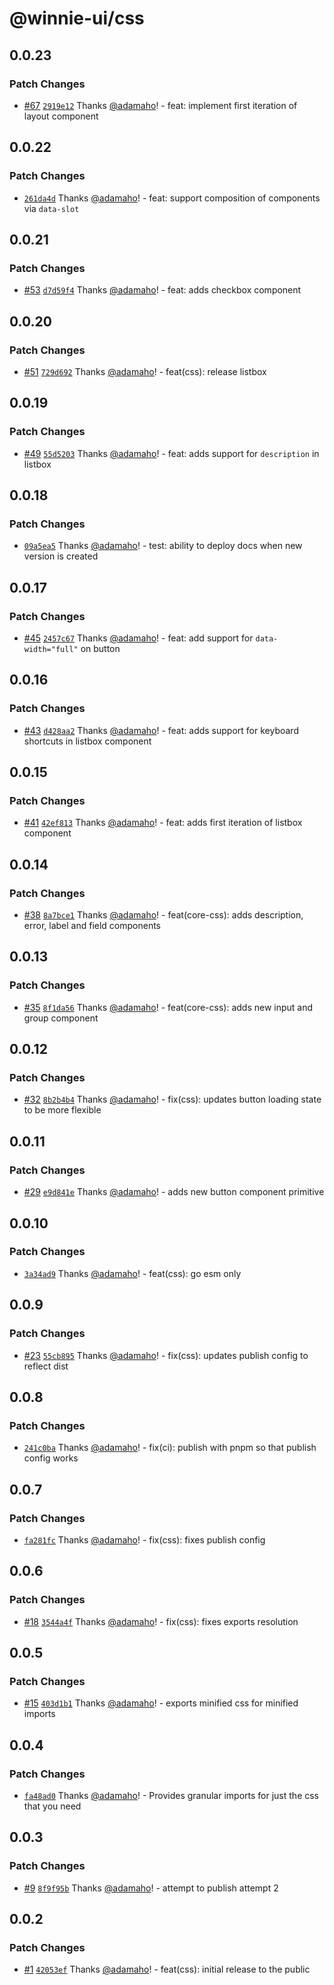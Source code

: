 # @winnie-ui/css

## 0.0.23

### Patch Changes

- [#67](https://github.com/winnie-ui/winnie-ui/pull/67) [`2919e12`](https://github.com/winnie-ui/winnie-ui/commit/2919e12e0807bab3c69242a4dc80c85ff6c4ba9a) Thanks [@adamaho](https://github.com/adamaho)! - feat: implement first iteration of layout component

## 0.0.22

### Patch Changes

- [`261da4d`](https://github.com/winnie-ui/winnie-ui/commit/261da4d5ab85ed8f1a280285faee4b1b6c006eb7) Thanks [@adamaho](https://github.com/adamaho)! - feat: support composition of components via `data-slot`

## 0.0.21

### Patch Changes

- [#53](https://github.com/winnie-ui/winnie-ui/pull/53) [`d7d59f4`](https://github.com/winnie-ui/winnie-ui/commit/d7d59f43e378ebbb02f6b00d084405c561748f89) Thanks [@adamaho](https://github.com/adamaho)! - feat: adds checkbox component

## 0.0.20

### Patch Changes

- [#51](https://github.com/winnie-ui/winnie-ui/pull/51) [`729d692`](https://github.com/winnie-ui/winnie-ui/commit/729d692a243d1c25fd7e10e0fff34a2a89b03623) Thanks [@adamaho](https://github.com/adamaho)! - feat(css): release listbox

## 0.0.19

### Patch Changes

- [#49](https://github.com/winnie-ui/winnie-ui/pull/49) [`55d5203`](https://github.com/winnie-ui/winnie-ui/commit/55d520322cd613f102defca84061bcd00cccf74b) Thanks [@adamaho](https://github.com/adamaho)! - feat: adds support for `description` in listbox

## 0.0.18

### Patch Changes

- [`09a5ea5`](https://github.com/winnie-ui/winnie-ui/commit/09a5ea5e53b71a9140eef2005989a92e82b457ca) Thanks [@adamaho](https://github.com/adamaho)! - test: ability to deploy docs when new version is created

## 0.0.17

### Patch Changes

- [#45](https://github.com/winnie-ui/winnie-ui/pull/45) [`2457c67`](https://github.com/winnie-ui/winnie-ui/commit/2457c6706e679fb2dcf69f2d5143e6719780521b) Thanks [@adamaho](https://github.com/adamaho)! - feat: add support for `data-width="full"` on button

## 0.0.16

### Patch Changes

- [#43](https://github.com/winnie-ui/winnie-ui/pull/43) [`d428aa2`](https://github.com/winnie-ui/winnie-ui/commit/d428aa209508b51ddf8808454cd93698b495c91d) Thanks [@adamaho](https://github.com/adamaho)! - feat: adds support for keyboard shortcuts in listbox component

## 0.0.15

### Patch Changes

- [#41](https://github.com/winnie-ui/winnie-ui/pull/41) [`42ef813`](https://github.com/winnie-ui/winnie-ui/commit/42ef8131458012903358599d1142b998661e82a8) Thanks [@adamaho](https://github.com/adamaho)! - feat: adds first iteration of listbox component

## 0.0.14

### Patch Changes

- [#38](https://github.com/winnie-ui/winnie-ui/pull/38) [`8a7bce1`](https://github.com/winnie-ui/winnie-ui/commit/8a7bce1785ef42cbec9efc168742767dd8d9798f) Thanks [@adamaho](https://github.com/adamaho)! - feat(core-css): adds description, error, label and field components

## 0.0.13

### Patch Changes

- [#35](https://github.com/winnie-ui/winnie-ui/pull/35) [`8f1da56`](https://github.com/winnie-ui/winnie-ui/commit/8f1da5633a1d82f0ac2c23b412071e58edba6c4f) Thanks [@adamaho](https://github.com/adamaho)! - feat(core-css): adds new input and group component

## 0.0.12

### Patch Changes

- [#32](https://github.com/winnie-ui/winnie-ui/pull/32) [`8b2b4b4`](https://github.com/winnie-ui/winnie-ui/commit/8b2b4b42a772777c716bc141c575502654499621) Thanks [@adamaho](https://github.com/adamaho)! - fix(css): updates button loading state to be more flexible

## 0.0.11

### Patch Changes

- [#29](https://github.com/winnie-ui/winnie-ui/pull/29) [`e9d841e`](https://github.com/winnie-ui/winnie-ui/commit/e9d841ef168ae200e76eadbe3b63baab7ef31d35) Thanks [@adamaho](https://github.com/adamaho)! - adds new button component primitive

## 0.0.10

### Patch Changes

- [`3a34ad9`](https://github.com/winnie-ui/winnie-ui/commit/3a34ad9438b6af12726f36782cdc139890838279) Thanks [@adamaho](https://github.com/adamaho)! - feat(css): go esm only

## 0.0.9

### Patch Changes

- [#23](https://github.com/winnie-ui/winnie-ui/pull/23) [`55cb895`](https://github.com/winnie-ui/winnie-ui/commit/55cb89573ac3f9e73cb52596b91c748ad97672ab) Thanks [@adamaho](https://github.com/adamaho)! - fix(css): updates publish config to reflect dist

## 0.0.8

### Patch Changes

- [`241c0ba`](https://github.com/winnie-ui/winnie-ui/commit/241c0ba1d173f61906da989dd93383d460efbd53) Thanks [@adamaho](https://github.com/adamaho)! - fix(ci): publish with pnpm so that publish config works

## 0.0.7

### Patch Changes

- [`fa281fc`](https://github.com/winnie-ui/winnie-ui/commit/fa281fc9d700c1caa55f6c5a35199297a85d3f45) Thanks [@adamaho](https://github.com/adamaho)! - fix(css): fixes publish config

## 0.0.6

### Patch Changes

- [#18](https://github.com/winnie-ui/winnie-ui/pull/18) [`3544a4f`](https://github.com/winnie-ui/winnie-ui/commit/3544a4f47dff3d827c4ceef3f75ae59159055226) Thanks [@adamaho](https://github.com/adamaho)! - fix(css): fixes exports resolution

## 0.0.5

### Patch Changes

- [#15](https://github.com/winnie-ui/winnie-ui/pull/15) [`403d1b1`](https://github.com/winnie-ui/winnie-ui/commit/403d1b14dbaf2f9d4f9052d647b21e0be431b43d) Thanks [@adamaho](https://github.com/adamaho)! - exports minified css for minified imports

## 0.0.4

### Patch Changes

- [`fa48ad0`](https://github.com/winnie-ui/winnie-ui/commit/fa48ad072d71729069d39ce94a7da4a731b37c2b) Thanks [@adamaho](https://github.com/adamaho)! - Provides granular imports for just the css that you need

## 0.0.3

### Patch Changes

- [#9](https://github.com/winnie-ui/winnie-ui/pull/9) [`8f9f95b`](https://github.com/winnie-ui/winnie-ui/commit/8f9f95bab4e5ef49f5cad0285cea158a4b23cca0) Thanks [@adamaho](https://github.com/adamaho)! - attempt to publish attempt 2

## 0.0.2

### Patch Changes

- [#1](https://github.com/winnie-ui/winnie-ui/pull/1) [`42053ef`](https://github.com/winnie-ui/winnie-ui/commit/42053ef3b90128354d9ad2c36422d11f5e2967a9) Thanks [@adamaho](https://github.com/adamaho)! - feat(css): initial release to the public
